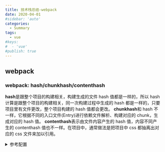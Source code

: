 ```yaml
---
title: 技术栈总结-webpack
date: 2020-04-01
#sidebar: 'auto'
categories:
  - Summary
tags:
  - vue
#keys:
#  - 'vue'
#publish: true
---
```


## webpack

### webpack: hash/chunkhash/contenthash

**hash**是跟整个项目的构建相关，构建生成的文件 hash 值都是一样的，所以 hash 计算是跟整个项目的构建相关，同一次构建过程中生成的 hash 都是一样的，只要项目里有文件更改，整个项目构建的 hash 值都会更改。
**chunkhash**和 hash 不一样，它根据不同的入口文件(Entry)进行依赖文件解析、构建对应的 chunk，生成对应的 hash 值。
**contenthash**表示由文件内容产生的 hash 值，内容不同产生的 contenthash 值也不一样。在项目中，通常做法是把项目中 css 都抽离出对应的 css 文件来加以引用。

<details>
<summary>参考配置</summary>

```js
const path = require('path')
const HtmlWebpackPlugin = require('html-webpack-plugin')
const { CleanWebpackPlugin } = require('clean-webpack-plugin')
const MiniCssExtractPlugin = require('mini-css-extract-plugin')
const webpack = require('webpack')

module.exports = {
  // entry: "./src/index.js",
  entry: {
    index: './src/index.js',
    login: './src/login.js',
  },
  output: {
    path: path.resolve(\__dirname, './dist'),
    //js 模块，咱们就是 chunkhash
    filename: '[name].js',
    // filename: "[name].js"
  },
  mode: 'development',
  devtool: 'inline-source-map',
  devServer: {
    port: 8081,
    contentBase: './dist',
    open: true,
    hotOnly: true,
    proxy: {
      '/api': {
        target: 'http://localhost:9092',
      },
    },
  },
  module: {
    rules: [
      {
        test: /\.(png|jpe?g|gif)$/,
        // use: "url-loader",
        use: {
          loader: 'url-loader',
          options: {
            name: '[name].png',
            outputPath: 'images/',
            limit: 2048,
          },
        },
      },
      {
        test: /\.(woff2|woff)$/,
        use: {
          loader: 'file-loader',
        },
      },
      {
        test: /\.less\$/,
        use: [
          // MiniCssExtractPlugin.loader,
          'style-loader',
          'css-loader',
          'less-loader',
          'postcss-loader',
        ],
      },
    ],
  },
  plugins: [
    new HtmlWebpackPlugin({
      title: '首页',
      template: './src/index.html',
      inject: true,
      chunks: ['index'],
      filename: 'index.html',
    }),
    new HtmlWebpackPlugin({
      title: '注册',
      template: './src/index.html',
      inject: true,
      chunks: ['login'],
      filename: 'login.html',
    }),
    new CleanWebpackPlugin(),
    // new MiniCssExtractPlugin({
    // filename: "[name]_[contenthash:8].css"
    // }),
    new webpack.HotModuleReplacementPlugin(),
  ],

  // watch: true, //false
  // watchOptions: {
  // //默认为空，不监听的文件或者目录，支持正则
  // ignored: /node_modules/,
  // //监听到文件变化后，等 300ms 再去执行，默认 300ms,
  // aggregateTimeout: 300,
  // //判断文件是否发生变化是通过不停的询问系统指定文件有没有变化，默认每秒问 1 次
  // poll: 1000//ms
  // }
}
```

</details>
